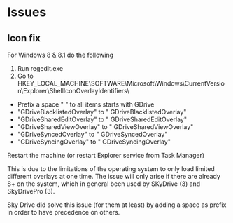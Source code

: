 # Issues

## Icon fix

For Windows 8 & 8.1 do the following

1.  Run regedit.exe
2.  Go to HKEY_LOCAL_MACHINE\SOFTWARE\Microsoft\Windows\CurrentVersion\Explorer\ShellIconOverlayIdentifiers\

-   Prefix a space " " to all items starts with GDrive
-   "GDriveBlacklistedOverlay" to " GDriveBlacklistedOverlay"
-   "GDriveSharedEditOverlay" to " GDriveSharedEditOverlay"
-   "GDriveSharedViewOverlay" to " GDriveSharedViewOverlay"
-   "GDriveSyncedOverlay" to " GDriveSyncedOverlay"
-   "GDriveSyncingOverlay" to " GDriveSyncingOverlay"

Restart the machine (or restart Explorer service from Task Manager)

This is due to the limitations of the operating system to only load limited different overlays at one time. The issue will only arise if there are already 8+ on the system, which in general been used by SKyDrive (3) and SkyDrivePro (3).

Sky Drive did solve this issue (for them at least) by adding a space as prefix in order to have precedence on others.
